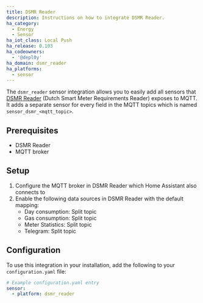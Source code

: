 ```yaml
---
title: DSMR Reader
description: Instructions on how to integrate DSMR Reader.
ha_category:
  - Energy
  - Sensor
ha_iot_class: Local Push
ha_release: 0.103
ha_codeowners:
  - '@depl0y'
ha_domain: dsmr_reader
ha_platforms:
  - sensor
---
```


The `dsmr_reader` sensor integration allows you to easily add all sensors that [DSMR Reader](https://dsmr-reader.readthedocs.io/en/latest/) (Dutch Smart Meter Requirements Reader) exposes to MQTT. It adds a separate sensor for every field in the MQTT topics which is named `sensor_dsmr_<mqtt_topic>`.

## Prerequisites

- DSMR Reader
- MQTT broker

## Setup

1. Configure the MQTT broker in DSMR Reader which Home Assistant also connects to
2. Enable the following data sources in DSMR Reader with the default mapping:
   - Day consumption: Split topic
   - Gas consumption: Split topic
   - Meter Statistics: Split topic
   - Telegram: Split topic

## Configuration

To use this integration in your installation, add the following to your `configuration.yaml` file:

```yaml
# Example configuration.yaml entry
sensor:
  - platform: dsmr_reader
```
